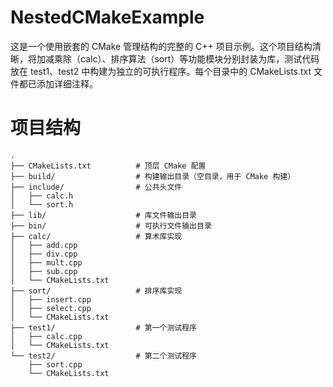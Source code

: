 # NestedCMakeExample
这是一个使用嵌套的 CMake 管理结构的完整的 C++ 项目示例。这个项目结构清晰，将加减乘除（calc）、排序算法（sort）等功能模块分别封装为库，测试代码放在 test1、test2 中构建为独立的可执行程序。每个目录中的 CMakeLists.txt 文件都已添加详细注释。

# 项目结构
```text 
.
├── CMakeLists.txt          # 顶层 CMake 配置
├── build/                  # 构建输出目录（空目录，用于 CMake 构建）
├── include/                # 公共头文件
│   ├── calc.h
│   └── sort.h
├── lib/                    # 库文件输出目录
├── bin/                    # 可执行文件输出目录
├── calc/                   # 算术库实现
│   ├── add.cpp
│   ├── div.cpp
│   ├── mult.cpp
│   ├── sub.cpp
│   └── CMakeLists.txt
├── sort/                   # 排序库实现
│   ├── insert.cpp
│   ├── select.cpp
│   └── CMakeLists.txt
├── test1/                  # 第一个测试程序
│   ├── calc.cpp
│   └── CMakeLists.txt
└── test2/                  # 第二个测试程序
    ├── sort.cpp
    └── CMakeLists.txt
```
